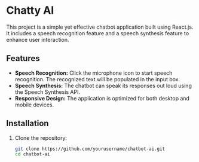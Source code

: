 # Chatty AI

This project is a simple yet effective chatbot application built using React.js. It includes a speech recognition feature and a speech synthesis feature to enhance user interaction.

## Features

- **Speech Recognition:** Click the microphone icon to start speech recognition. The recognized text will be populated in the input box.
- **Speech Synthesis:** The chatbot can speak its responses out loud using the Speech Synthesis API.
- **Responsive Design:** The application is optimized for both desktop and mobile devices.

## Installation

1. Clone the repository:
   ```bash
   git clone https://github.com/yourusername/chatbot-ai.git
   cd chatbot-ai
